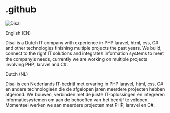 # .github
![Disal](https://user-images.githubusercontent.com/104503492/221815283-649f651d-fdd5-4a3e-af81-3b6ab268af54.png)


English (EN)

Disal is a Dutch IT company with experience in PHP laravel, html, css, C# and other technologies finishing multiple projects the past years. We build, connect to the right IT solutions and integrates information systems to meet the company’s needs, currently we are working on multiple projects involving PHP, laravel and C#.

Dutch (NL)

Disal is een Nederlands IT-bedrijf met ervaring in PHP laravel, html, css, C# en andere technologieën die de afgelopen jaren meerdere projecten hebben afgerond. We bouwen, verbinden met de juiste IT-oplossingen en integreren informatiesystemen om aan de behoeften van het bedrijf te voldoen. Momenteel werken we aan meerdere projecten met PHP, laravel en C#.
